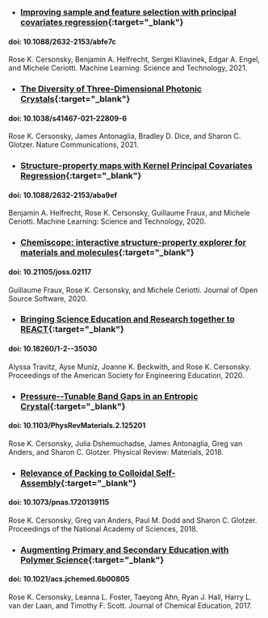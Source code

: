 
* ### [Improving sample and feature selection with principal covariates regression](https://iopscience.iop.org/article/10.1088/2632-2153/abfe7c){:target="_blank"}
#### doi: 10.1088/2632-2153/abfe7c
Rose K. Cersonsky, Benjamin A. Helfrecht, Sergei Kliavinek, Edgar A. Engel, and Michele Ceriotti. Machine Learning: Science and Technology, 2021.

* ### [The Diversity of Three-Dimensional Photonic Crystals](https://www.nature.com/articles/s41467-021-22809-6){:target="_blank"}
#### doi: 10.1038/s41467-021-22809-6
Rose K. Cersonsky, James Antonaglia, Bradley D. Dice, and Sharon C. Glotzer. Nature Communications, 2021.

* ### [Structure-property maps with Kernel Principal Covariates Regression](https://iopscience.iop.org/article/10.1088/2632-2153/aba9ef){:target="_blank"}
#### doi: 10.1088/2632-2153/aba9ef
Benjamin A. Helfrecht, Rose K. Cersonsky, Guillaume Fraux, and Michele Ceriotti. Machine Learning: Science and Technology, 2020.

* ### [Chemiscope: interactive structure-property explorer for materials and molecules](https://doi.org/10.21105/joss.02117){:target="_blank"}
#### doi: 10.21105/joss.02117
Guillaume Fraux, Rose K. Cersonsky, and Michele Ceriotti. Journal of Open Source Software, 2020.

* ### [Bringing Science Education and Research together to REACT](https://peer.asee.org/35030){:target="_blank"}
#### doi: 10.18260/1-2--35030
Alyssa Travitz, Ayse Muniz, Joanne K. Beckwith, and  Rose K. Cersonsky. Proceedings of the American Society for Engineering Education, 2020.

* ### [Pressure--Tunable Band Gaps in an Entropic Crystal](https://journals.aps.org/prmaterials/abstract/10.1103/PhysRevMaterials.2.125201){:target="_blank"}
#### doi: 10.1103/PhysRevMaterials.2.125201
Rose K. Cersonsky, Julia Dshemuchadse, James Antonaglia, Greg van Anders, and Sharon C. Glotzer. Physical Review: Materials, 2018.

* ### [Relevance of Packing to Colloidal Self-Assembly](https://www.pnas.org/content/115/7/1439){:target="_blank"}
#### doi: 10.1073/pnas.1720139115
Rose K. Cersonsky, Greg van Anders, Paul M. Dodd and Sharon C. Glotzer. Proceedings of the National Academy of Sciences, 2018.

* ### [Augmenting Primary and Secondary Education with Polymer Science](http://pubs.acs.org/doi/10.1021/acs.jchemed.6b00805){:target="_blank"}
#### doi: 10.1021/acs.jchemed.6b00805
Rose K. Cersonsky, Leanna L. Foster, Taeyong Ahn, Ryan J. Hall, Harry L. van der Laan, and Timothy F. Scott. Journal of Chemical Education, 2017.
